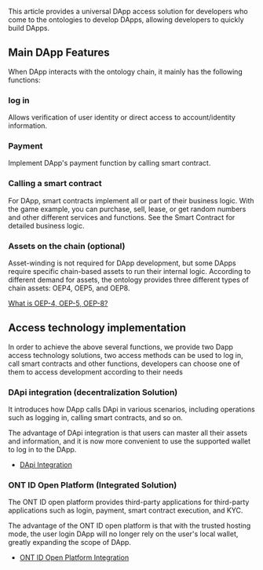 
This article provides a universal DApp access solution for developers who come to the ontologies to develop DApps, allowing developers to quickly build DApps.

## Main DApp Features

When DApp interacts with the ontology chain, it mainly has the following functions:

### log in

Allows verification of user identity or direct access to account/identity information.

### Payment

Implement DApp's payment function by calling smart contract.

### Calling a smart contract

For DApp, smart contracts implement all or part of their business logic. With the game example, you can purchase, sell, lease, or get random numbers and other different services and functions. See the Smart Contract for detailed business logic.

### Assets on the chain (optional)

Asset-winding is not required for DApp development, but some DApps require specific chain-based assets to run their internal logic.
According to different demand for assets, the ontology provides three different types of chain assets: OEP4, OEP5, and OEP8.

[What is OEP-4, OEP-5, OEP-8? ](https://dev-docs.ont.io/#/docs-en/dApp-Integration/11-Q&A?id=_1-what-is-oep-4-oep-5-oep-8)

## Access technology implementation

In order to achieve the above several functions, we provide two Dapp access technology solutions, two access methods can be used to log in, call smart contracts and other functions, developers can choose one of them to access development according to their needs



### DApi integration (decentralization Solution)


It introduces how DApp calls DApi in various scenarios, including operations such as logging in, calling smart contracts, and so on.

The advantage of DApi integration is that users can master all their assets and information, and it is now more convenient to use the supported wallet to log in to the DApp.

- [DApi Integration](docs-en/dApp-Integration/09-dapi_integration.md)


### ONT ID Open Platform (Integrated Solution)


The ONT ID open platform provides third-party applications for third-party applications such as login, payment, smart contract execution, and KYC.

The advantage of the ONT ID open platform is that with the trusted hosting mode, the user login DApp will no longer rely on the user's local wallet, greatly expanding the scope of DApp.

- [ONT ID Open Platform Integration](http://pro-docs.ont.io/#/docs-en/ontid/thirdparty_login)